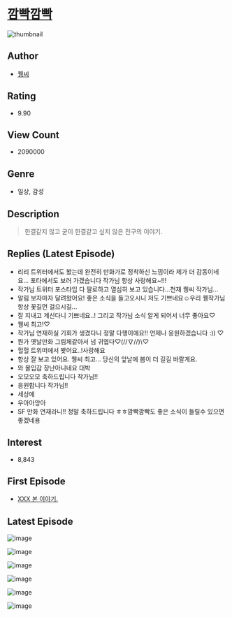 # [깜빡깜빡](https://comic.naver.com/bestChallenge/list?titleId=740498)
![thumbnail](https://image-comic.pstatic.net/user_contents_data/challenge_comic/2023/04/24/331007/upload_3546924886777881136_480x623.jpeg)

## Author
- [퀭씨](https://comic.naver.com/artistTitle?id=331007)

## Rating
- 9.90

## View Count
- 2090000

## Genre
- 일상, 감성

## Description
> 한결같지 않고 굳이 한결같고 싶지 않은 전구의 이야기.

## Replies (Latest Episode)
- 리리 트위터에서도 봤는데 완전히 만화가로 정착하신 느낌이라 제가 더 감동이네요... 포타에서도 보러 가겠습니다 작가님 항상 사랑해요~!!!
- 작가님 트위터 포스타입 다 팔로하고 열심히 보고 있습니다...천재 퀭씨 작가님...
- 알림 보자마자 달려왔어요! 좋은 소식을 들고오시니 저도 기쁘네요☺️우리 퀭작가님 항상 꽃길먼 걸으시길...
- 잘 지내고 계신다니 기쁘네요..! 그리고 작가님 소식 알게 되어서 너무 좋아요♡
- 퀭씨 최고!♡
- 작가님 연재하실 기회가 생겼다니 정말 다행이에요!! 언제나 응원하겠습니다 :)) ♡
- 뭔가 옛날만화 그림체같아서 넘 귀엽다♡\(//∇//)\♡
- 헐헐 트위떠에서 봣어요..!사랑해요
- 항상 잘 보고 있어요. 퀭씨 최고... 당신의 앞날에 봄이 더 길길 바랄게요.
- 와 몰입감 장난아니네요 대박
- 오모오모 축하드립니다 작가님!!
- 응원합니다 작가님!!
- 세상에
- 우아아앙아
- SF 만화 연재라니!! 정말 축하드립니다 ㅎㅎ깜빡깜빡도 좋은 소식이 들릴수 있으면 좋겠네용

## Interest
- 8,843

## First Episode
- [XXX 본 이야기.](https://comic.naver.com/bestChallenge/detail?titleId=740498&no=1)

## Latest Episode
![image](https://image-comic.pstatic.net/user_contents_data/challenge_comic/2022/11/18/331007/upload_3978141054287755365.jpeg)

![image](https://image-comic.pstatic.net/user_contents_data/challenge_comic/2022/11/18/331007/upload_3690758607658509414.jpeg)

![image](https://image-comic.pstatic.net/user_contents_data/challenge_comic/2022/11/18/331007/upload_7017790617013991521.jpeg)

![image](https://image-comic.pstatic.net/user_contents_data/challenge_comic/2022/11/18/331007/upload_3689684183743215924.jpeg)

![image](https://image-comic.pstatic.net/user_contents_data/challenge_comic/2022/11/18/331007/upload_3630518543959733859.jpeg)

![image](https://image-comic.pstatic.net/user_contents_data/challenge_comic/2022/11/18/331007/upload_7090131892937372472.jpeg)
